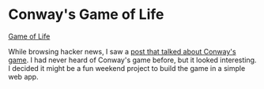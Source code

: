 # Conway's Game of Life

[Game of Life](https://zpetsrillo.github.io/game-of-life)

While browsing hacker news, I saw a [post that talked about Conway's game](http://www.amandaghassaei.com/blog/2020/05/01/the-recursive-universe/). I had never heard of Conway's game before, but it looked interesting. I decided it might be a fun weekend project to build the game in a simple web app.
